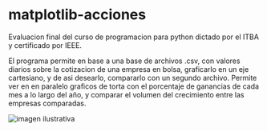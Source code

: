 # matplotlib-acciones

Evaluacion final del curso de programacion para python dictado por el ITBA y certificado por IEEE.

El programa permite en base a una base de archivos .csv, con valores diarios sobre la cotizacion de una empresa en bolsa, graficarlo en un eje cartesiano, y de asi desearlo, compararlo con un segundo archivo. 
Permite ver en en paralelo graficos de torta con el porcentaje de ganancias de cada mes a lo largo del año, y comparar el volumen del crecimiento entre las empresas comparadas.


![imagen ilustrativa](https://i.ibb.co/9V98wmY/Figure-1.png)

